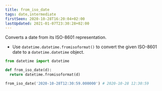 ```yaml
---
title: from_iso_date
tags: date,intermediate
firstSeen: 2020-10-28T16:20:04+02:00
lastUpdated: 2021-01-07T23:30:28+02:00
---
```


Converts a date from its ISO-8601 representation.

- Use `datetime.datetime.fromisoformat()` to convert the given ISO-8601 date to a `datetime.datetime` object.

```py
from datetime import datetime

def from_iso_date(d):
  return datetime.fromisoformat(d)
```

```py
from_iso_date('2020-10-28T12:30:59.000000') # 2020-10-28 12:30:59
```
